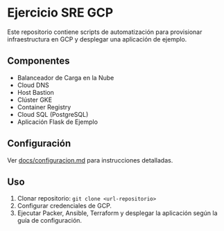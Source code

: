 # Ejercicio SRE GCP

Este repositorio contiene scripts de automatización para provisionar infraestructura en GCP y desplegar una aplicación de ejemplo.

## Componentes
- Balanceador de Carga en la Nube
- Cloud DNS
- Host Bastion
- Clúster GKE
- Container Registry
- Cloud SQL (PostgreSQL)
- Aplicación Flask de Ejemplo

## Configuración
Ver [docs/configuracion.md](docs/configuracion.md) para instrucciones detalladas.

## Uso
1. Clonar repositorio: `git clone <url-repositorio>`
2. Configurar credenciales de GCP.
3. Ejecutar Packer, Ansible, Terraform y desplegar la aplicación según la guía de configuración.